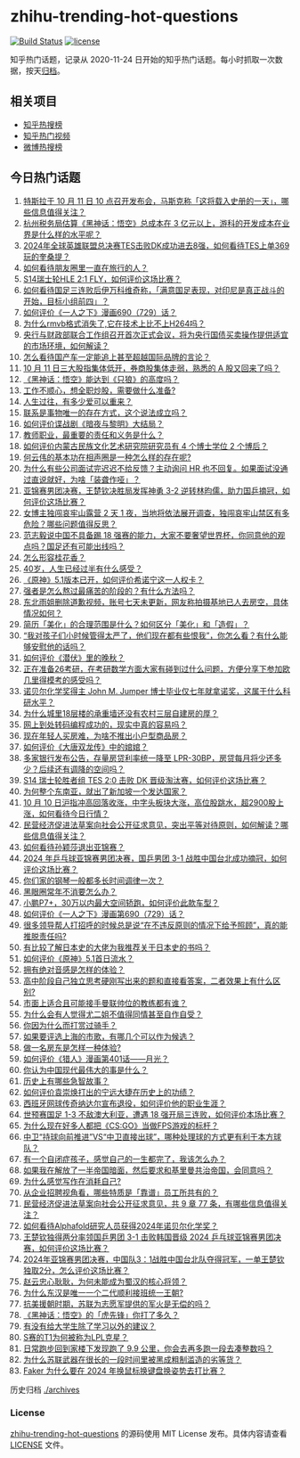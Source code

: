 # zhihu-trending-hot-questions

[![Build Status](https://github.com/justjavac/zhihu-trending-hot-questions/workflows/ci/badge.svg?branch=master)](https://github.com/justjavac/zhihu-trending-hot-questions/actions)
[![license](https://img.shields.io/github/license/justjavac/zhihu-trending-hot-questions)](https://github.com/justjavac/zhihu-trending-hot-questions/blob/master/LICENSE)

知乎热门话题，记录从 2020-11-24
日开始的知乎热门话题。每小时抓取一次数据，按天[归档](./archives)。

## 相关项目

- [知乎热搜榜](https://github.com/justjavac/zhihu-trending-top-search)
- [知乎热门视频](https://github.com/justjavac/zhihu-trending-hot-video)
- [微博热搜榜](https://github.com/justjavac/weibo-trending-hot-search)

## 今日热门话题

<!-- BEGIN -->
<!-- 最后更新时间 Fri Oct 11 2024 11:27:27 GMT+0800 (China Standard Time) -->

1. [特斯拉于 10 月 11 日 10 点召开发布会，马斯克称「这将载入史册的一天」，哪些信息值得关注？](https://www.zhihu.com/question/792928563)
1. [杭州税务局估算《黑神话：悟空》总成本在 3 亿元以上，游科的开发成本在业界是什么样的水平呢？](https://www.zhihu.com/question/803336007)
1. [2024年全球英雄联盟总决赛TES击败DK成功进去8强，如何看待TES上单369玩的奎桑提？](https://www.zhihu.com/question/808456027)
1. [如何看待朋友圈里一直在旅行的人？](https://www.zhihu.com/question/451744977)
1. [S14瑞士轮HLE 2:1 FLY，如何评价这场比赛？](https://www.zhihu.com/question/808420454)
1. [如何看待国足三连败后伊万科维奇称，「满意国足表现，对印尼是真正战斗的开始，目标小组前四」？](https://www.zhihu.com/question/807651629)
1. [如何评价《一人之下》漫画690（729）话？](https://www.zhihu.com/question/809467658)
1. [为什么rmvb格式消失了,它在技术上比不上H264吗？](https://www.zhihu.com/question/779011748)
1. [央行与财政部联合工作组召开首次正式会议，将为央行国债买卖操作提供适宜的市场环境，如何解读？](https://www.zhihu.com/question/791430888)
1. [怎么看待国产车一定能追上甚至超越国际品牌的言论？](https://www.zhihu.com/question/667726463)
1. [10 月 11 日三大股指集体低开，券商股集体走弱，熟悉的 A 股又回来了吗？](https://www.zhihu.com/question/813571793)
1. [《黑神话：悟空》能达到《只狼》的高度吗？](https://www.zhihu.com/question/415946361)
1. [工作不顺心，想全职炒股，需要做什么准备?](https://www.zhihu.com/question/805584333)
1. [人生过往，有多少爱可以重来？](https://www.zhihu.com/question/808571650)
1. [联系是事物唯一的存在方式，这个说法成立吗？](https://www.zhihu.com/question/729166468)
1. [如何评价谍战剧《暗夜与黎明》大结局？](https://www.zhihu.com/question/741450872)
1. [教师职业，最重要的责任和义务是什么？](https://www.zhihu.com/question/666033776)
1. [如何评价内蒙古民族文化艺术研究院研究员有 4 个博士学位 2 个博后？](https://www.zhihu.com/question/803058223)
1. [何云伟的基本功在相声圈是一种怎么样的存在呢?](https://www.zhihu.com/question/620528029)
1. [为什么有些公司面试完迟迟不给反馈？主动询问 HR 也不回复。如果面试没通过直说就好，为啥「装聋作哑」？](https://www.zhihu.com/question/664608606)
1. [亚锦赛男团决赛，王楚钦决胜局发挥神勇 3-2 逆转林昀儒，助力国乒摘冠，如何评价这场比赛？](https://www.zhihu.com/question/809457815)
1. [女博主独闯哀牢山露营 2 天 1 夜，当地将依法展开调查，独闯哀牢山禁区有多危险？哪些问题值得反思？](https://www.zhihu.com/question/789426597)
1. [范志毅说中国不具备踢 18 强赛的能力，大家不要奢望世界杯，你同意他的观点吗？国足还有可能出线吗？](https://www.zhihu.com/question/808556588)
1. [怎么形容桂花香？](https://www.zhihu.com/question/50635744)
1. [40岁，人生已经过半有什么感受？](https://www.zhihu.com/question/796072968)
1. [《原神》5.1版本已开，如何评价希诺宁这一人权卡？](https://www.zhihu.com/question/795301628)
1. [强者是怎么熬过最痛苦的阶段的？有什么方法吗？](https://www.zhihu.com/question/795966921)
1. [东北雨姐删除道歉视频，账号七天未更新，网友称拍摄基地已人去房空，具体情况如何？](https://www.zhihu.com/question/772172405)
1. [简历「美化」的合理范围是什么？如何区分「美化」和「造假」？](https://www.zhihu.com/question/668860948)
1. [“我对孩子们小时候管得太严了，他们现在都有些恨我”，你怎么看？有什么能够安慰他的话吗？](https://www.zhihu.com/question/767174008)
1. [如何评价《潜伏》里的晚秋？](https://www.zhihu.com/question/61062075)
1. [正在准备26考研，在考研数学方面大家有碰到过什么问题，方便分享下参加欧几里得模考的感受吗？](https://www.zhihu.com/question/804702219)
1. [诺贝尔化学奖得主 John M. Jumper 博士毕业仅七年就拿诺奖，这属于什么科研水平？](https://www.zhihu.com/question/795074873)
1. [为什么城里18层楼的承重墙还没有农村三层自建房的厚？](https://www.zhihu.com/question/636617732)
1. [网上到处转码编程成功的，现实中真的容易吗？](https://www.zhihu.com/question/503266644)
1. [现在年轻人买房难，为啥不推出小户型商品房？](https://www.zhihu.com/question/667271175)
1. [如何评价《大唐双龙传》中的婠婠？](https://www.zhihu.com/question/48084571)
1. [多家银行发布公告，存量房贷利率统一降至 LPR-30BP，房贷每月将少还多少？后续还有调降的空间吗？](https://www.zhihu.com/question/805251158)
1. [S14 瑞士轮胜者组 TES 2:0 击败 DK 晋级淘汰赛，如何评价这场比赛？](https://www.zhihu.com/question/807047838)
1. [为何整个东南亚，就出了新加坡一个发达国家？](https://www.zhihu.com/question/769557018)
1. [10 月 10 日沪指冲高回落收涨，中字头板块大涨，高位股跳水，超2900股上涨，如何看待今日行情？](https://www.zhihu.com/question/800701619)
1. [民营经济促进法草案向社会公开征求意见，突出平等对待原则，如何解读？哪些信息值得关注？](https://www.zhihu.com/question/804580199)
1. [如何看待孙颖莎退出亚锦赛？](https://www.zhihu.com/question/807181855)
1. [2024 年乒乓球亚锦赛男团决赛，国乒男团 3-1 战胜中国台北成功摘冠，如何评价这场比赛？](https://www.zhihu.com/question/788820083)
1. [你们家的钢琴一般都多长时间调律一次？](https://www.zhihu.com/question/316141049)
1. [黑眼圈常年不消要怎么办？](https://www.zhihu.com/question/22031897)
1. [小鹏P7+，30万以内最大空间轿跑，如何评价此款车型？](https://www.zhihu.com/question/789721287)
1. [如何评价《一人之下》漫画第690（729）话？](https://www.zhihu.com/question/809343336)
1. [很多领导帮人打招呼的时候总是说“在不违反原则的情况下给予照顾”，真的能推脱责任吗?](https://www.zhihu.com/question/788418662)
1. [有比较了解日本史的大佬为我推荐关于日本史的书吗？](https://www.zhihu.com/question/646904659)
1. [如何评价《原神》5.1首日流水？](https://www.zhihu.com/question/790779652)
1. [拥有绝对音感是怎样的体验？](https://www.zhihu.com/question/26845652)
1. [高中阶段自己独立思考硬刚写出来的题和直接看答案，二者效果上有什么区别?](https://www.zhihu.com/question/665988378)
1. [市面上适合且可能接手曼联帅位的教练都有谁？](https://www.zhihu.com/question/695030842)
1. [为什么会有人觉得尤二姐不值得同情甚至自作自受？](https://www.zhihu.com/question/335353248)
1. [你因为什么而打赏过骑手？](https://www.zhihu.com/question/308836182)
1. [如果要评选上海的市歌，有哪几个可以作为候选？](https://www.zhihu.com/question/760765580)
1. [做一名房东是怎样一种体验?](https://www.zhihu.com/question/36889096)
1. [如何评价《猎人》漫画第401话——月光？](https://www.zhihu.com/question/739151014)
1. [你认为中国现代最伟大的事是什么？](https://www.zhihu.com/question/796249969)
1. [历史上有哪些急智故事？](https://www.zhihu.com/question/558869376)
1. [如何评价袁崇焕打出的宁远大捷在历史上的功绩？](https://www.zhihu.com/question/544383325)
1. [西班牙网球传奇纳达尔宣布退役，如何评价他的职业生涯？](https://www.zhihu.com/question/806283487)
1. [世预赛国足 1-3 不敌澳大利亚，遭遇 18 强开局三连败，如何评价本场比赛？](https://www.zhihu.com/question/802413950)
1. [为什么现在好多人都把《CS:GO》当做FPS游戏的标杆？](https://www.zhihu.com/question/420314518)
1. [中卫“持球向前推进”VS“中卫直接出球”，哪种处理球的方式更有利于本方球队？](https://www.zhihu.com/question/672518623)
1. [有一个自闭症孩子，感觉自己的一生都完了，我该怎么办？](https://www.zhihu.com/question/381686571)
1. [如果我在解放了一半帝国暗面，然后要求和基里曼共治帝国，会同意吗？](https://www.zhihu.com/question/757001493)
1. [为什么感觉写作在消耗自己?](https://www.zhihu.com/question/665730810)
1. [从企业招聘视角看，哪些特质是「靠谱」员工所共有的？](https://www.zhihu.com/question/668869111)
1. [民营经济促进法草案向社会公开征求意见，共 9 章 77 条，有哪些信息值得关注？](https://www.zhihu.com/question/804583872)
1. [如何看待Alphafold研究人员获得2024年诺贝尔化学奖？](https://www.zhihu.com/question/794034781)
1. [王楚钦独得两分率领国乒男团 3-1 击败韩国晋级 2024 乒乓球亚锦赛男团决赛，如何评价这场比赛？](https://www.zhihu.com/question/802734348)
1. [2024年亚锦赛男团决赛，中国队3：1战胜中国台北队夺得冠军，一单王楚钦独取2分，怎么评价这场比赛？](https://www.zhihu.com/question/809448019)
1. [赵云忠心耿耿，为何未能成为蜀汉的核心将领？](https://www.zhihu.com/question/745597840)
1. [为什么东汉是唯一一个二代顺利接班统一王朝?](https://www.zhihu.com/question/667132357)
1. [抗美援朝时期，苏联为志愿军提供的军火是无偿的吗？](https://www.zhihu.com/question/667607453)
1. [《黑神话：悟空》的「虎先锋」你打了多久？](https://www.zhihu.com/question/665313741)
1. [有没有给大学生除了学习以外的建议？](https://www.zhihu.com/question/664198156)
1. [S赛的T1为何被称为LPL克星？](https://www.zhihu.com/question/762256609)
1. [日常跑步回到家楼下发现跑了 9.9 公里，你会去再多跑一段去凑整数吗？](https://www.zhihu.com/question/779805363)
1. [为什么苏联武器在很长的一段时间里被黑成粗制滥造的劣等货？](https://www.zhihu.com/question/666025273)
1. [Faker 为什么要在 2024 年换鼠标换键盘换姿势去打比赛？](https://www.zhihu.com/question/780291982)

<!-- END -->

历史归档 [./archives](./archives)

### License

[zhihu-trending-hot-questions](https://github.com/justjavac/zhihu-trending-hot-questions)
的源码使用 MIT License 发布。具体内容请查看 [LICENSE](./LICENSE) 文件。
